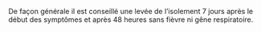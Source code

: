 De façon générale il est conseillé une levée de l’isolement 7 jours après le début des symptômes et après 48 heures sans fièvre ni gêne respiratoire.
